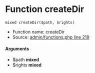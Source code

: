 Function createDir
===========================





    mixed createDir($path, $rights)

* Function name: createDir
* Source: [admin/functions.php line 219](https://github.com/PrestaShop/PrestaShop/blob/1.6.1.1/admin/functions.php#L219)

#### Arguments
* $path **mixed**
* $rights **mixed**

